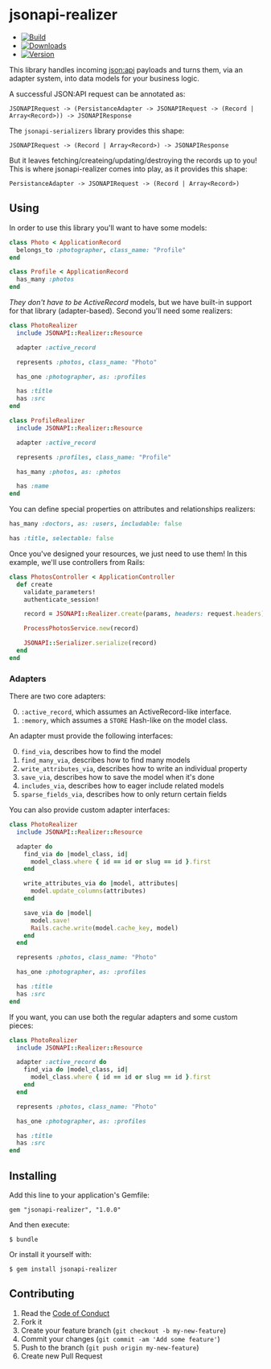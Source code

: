 # jsonapi-realizer

  - [![Build](http://img.shields.io/travis-ci/krainboltgreene/jsonapi-realizer.svg?style=flat-square)](https://travis-ci.org/krainboltgreene/jsonapi-realizer)
  - [![Downloads](http://img.shields.io/gem/dtv/jsonapi-realizer.svg?style=flat-square)](https://rubygems.org/gems/jsonapi-realizer)
  - [![Version](http://img.shields.io/gem/v/jsonapi-realizer.svg?style=flat-square)](https://rubygems.org/gems/jsonapi-realizer)


This library handles incoming [json:api](https://www.jsonapi.org) payloads and turns them, via an adapter system, into data models for your business logic.

A successful JSON:API request can be annotated as:

```
JSONAPIRequest -> (PersistanceAdapter -> JSONAPIRequest -> (Record | Array<Record>)) -> JSONAPIResponse
```

The `jsonapi-serializers` library provides this shape:

```
JSONAPIRequest -> (Record | Array<Record>) -> JSONAPIResponse
```

But it leaves fetching/createing/updating/destroying the records up to you! This is where jsonapi-realizer comes into play, as it provides this shape:

```
PersistanceAdapter -> JSONAPIRequest -> (Record | Array<Record>)
```


## Using

In order to use this library you'll want to have some models:

``` ruby
class Photo < ApplicationRecord
  belongs_to :photographer, class_name: "Profile"
end

class Profile < ApplicationRecord
  has_many :photos
end
```

*They don't have to be ActiveRecord* models, but we have built-in support for that library (adapter-based). Second you'll need some realizers:

``` ruby
class PhotoRealizer
  include JSONAPI::Realizer::Resource

  adapter :active_record

  represents :photos, class_name: "Photo"

  has_one :photographer, as: :profiles

  has :title
  has :src
end

class ProfileRealizer
  include JSONAPI::Realizer::Resource

  adapter :active_record

  represents :profiles, class_name: "Profile"

  has_many :photos, as: :photos

  has :name
end
```

You can define special properties on attributes and relationships realizers:

``` ruby
has_many :doctors, as: :users, includable: false

has :title, selectable: false
```

Once you've designed your resources, we just need to use them! In this example, we'll use controllers from Rails:

``` ruby
class PhotosController < ApplicationController
  def create
    validate_parameters!
    authenticate_session!

    record = JSONAPI::Realizer.create(params, headers: request.headers)

    ProcessPhotosService.new(record)

    JSONAPI::Serializer.serialize(record)
  end
end
```

### Adapters

There are two core adapters:

  0. `:active_record`, which assumes an ActiveRecord-like interface.
  0. `:memory`, which assumes a `STORE` Hash-like on the model class.

An adapter must provide the following interfaces:

  0. `find_via`, describes how to find the model
  0. `find_many_via`, describes how to find many models
  0. `write_attributes_via`, describes how to write an individual property
  0. `save_via`, describes how to save the model when it's done
  0. `includes_via`, describes how to eager include related models
  0. `sparse_fields_via`, describes how to only return certain fields

You can also provide custom adapter interfaces:

``` ruby
class PhotoRealizer
  include JSONAPI::Realizer::Resource

  adapter do
    find_via do |model_class, id|
      model_class.where { id == id or slug == id }.first
    end

    write_attributes_via do |model, attributes|
      model.update_columns(attributes)
    end

    save_via do |model|
      model.save!
      Rails.cache.write(model.cache_key, model)
    end
  end

  represents :photos, class_name: "Photo"

  has_one :photographer, as: :profiles

  has :title
  has :src
end
```

If you want, you can use both the regular adapters and some custom pieces:

``` ruby
class PhotoRealizer
  include JSONAPI::Realizer::Resource

  adapter :active_record do
    find_via do |model_class, id|
      model_class.where { id == id or slug == id }.first
    end
  end

  represents :photos, class_name: "Photo"

  has_one :photographer, as: :profiles

  has :title
  has :src
end
```


## Installing

Add this line to your application's Gemfile:

    gem "jsonapi-realizer", "1.0.0"

And then execute:

    $ bundle

Or install it yourself with:

    $ gem install jsonapi-realizer


## Contributing

  1. Read the [Code of Conduct](/CONDUCT.md)
  2. Fork it
  3. Create your feature branch (`git checkout -b my-new-feature`)
  4. Commit your changes (`git commit -am 'Add some feature'`)
  5. Push to the branch (`git push origin my-new-feature`)
  6. Create new Pull Request
